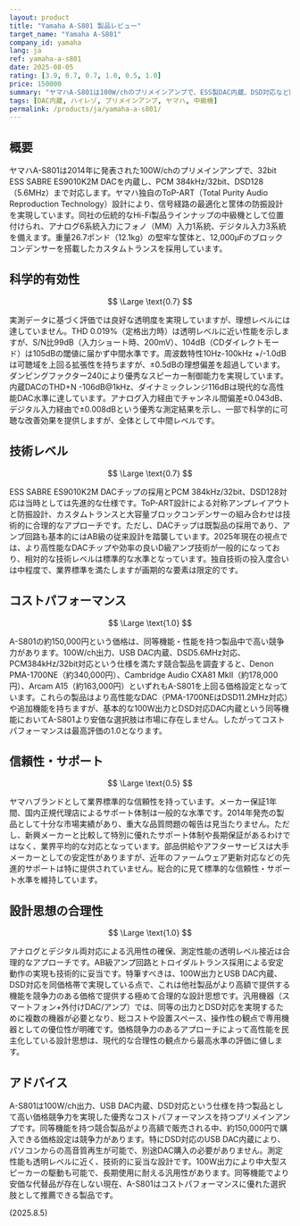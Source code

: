 ```yaml
---
layout: product
title: "Yamaha A-S801 製品レビュー"
target_name: "Yamaha A-S801"
company_id: yamaha
lang: ja
ref: yamaha-a-s801
date: 2025-08-05
rating: [3.9, 0.7, 0.7, 1.0, 0.5, 1.0]
price: 150000
summary: "ヤマハA-S801は100W/chのプリメインアンプで、ESS製DAC内蔵、DSD対応など同等機能を持つ製品中で高い価格競争力を実現し、優秀なコストパフォーマンスを持つ"
tags: [DAC内蔵, ハイレゾ, プリメインアンプ, ヤマハ, 中級機]
permalink: /products/ja/yamaha-a-s801/
---
```

## 概要

ヤマハA-S801は2014年に発表された100W/chのプリメインアンプで、32bit ESS SABRE ES9010K2M DACを内蔵し、PCM 384kHz/32bit、DSD128（5.6MHz）まで対応します。ヤマハ独自のToP-ART（Total Purity Audio Reproduction Technology）設計により、信号経路の最適化と筐体の防振設計を実現しています。同社の伝統的なHi-Fi製品ラインナップの中級機として位置付けられ、アナログ6系統入力にフォノ（MM）入力1系統、デジタル入力3系統を備えます。重量26.7ポンド（12.1kg）の堅牢な筐体と、12,000μFのブロックコンデンサーを搭載したカスタムトランスを採用しています。

## 科学的有効性

$$ \Large \text{0.7} $$

実測データに基づく評価では良好な透明度を実現していますが、理想レベルには達していません。THD 0.019%（定格出力時）は透明レベルに近い性能を示しますが、S/N比99dB（入力ショート時、200mV）、104dB（CDダイレクトモード）は105dBの閾値に届かず中間水準です。周波数特性10Hz-100kHz +/-1.0dBは可聴域を上回る拡張性を持ちますが、±0.5dBの理想偏差を超過しています。ダンピングファクター240により優秀なスピーカー制御能力を実現しています。内蔵DACのTHD+N -106dB@1kHz、ダイナミックレンジ116dBは現代的な高性能DAC水準に達しています。アナログ入力経由でチャンネル間偏差±0.043dB、デジタル入力経由で±0.008dBという優秀な測定結果を示し、一部で科学的に可聴な改善効果を提供しますが、全体として中間レベルです。

## 技術レベル

$$ \Large \text{0.7} $$

ESS SABRE ES9010K2M DACチップの採用とPCM 384kHz/32bit、DSD128対応は当時としては先進的な仕様です。ToP-ART設計による対称アンプレイアウトと防振設計、カスタムトランスと大容量ブロックコンデンサーの組み合わせは技術的に合理的なアプローチです。ただし、DACチップは既製品の採用であり、アンプ回路も基本的にはAB級の従来設計を踏襲しています。2025年現在の視点では、より高性能なDACチップや効率の良いD級アンプ技術が一般的になっており、相対的な技術レベルは標準的な水準となっています。独自技術の投入度合いは中程度で、業界標準を満たしますが画期的な要素は限定的です。

## コストパフォーマンス

$$ \Large \text{1.0} $$

A-S801の約150,000円という価格は、同等機能・性能を持つ製品中で高い競争力があります。100W/ch出力、USB DAC内蔵、DSD5.6MHz対応、PCM384kHz/32bit対応という仕様を満たす競合製品を調査すると、Denon PMA-1700NE（約340,000円）、Cambridge Audio CXA81 MkII（約178,000円）、Arcam A15（約163,000円）といずれもA-S801を上回る価格設定となっています。これらの製品はより高性能なDAC（PMA-1700NEはDSD11.2MHz対応）や追加機能を持ちますが、基本的な100W出力とDSD対応DAC内蔵という同等機能においてA-S801より安価な選択肢は市場に存在しません。したがってコストパフォーマンスは最高評価の1.0となります。

## 信頼性・サポート

$$ \Large \text{0.5} $$

ヤマハブランドとして業界標準的な信頼性を持っています。メーカー保証1年間、国内正規代理店によるサポート体制は一般的な水準です。2014年発売の製品として十分な市場実績があり、重大な品質問題の報告は見当たりません。ただし、新興メーカーと比較して特別に優れたサポート体制や長期保証があるわけではなく、業界平均的な対応となっています。部品供給やアフターサービスは大手メーカーとしての安定性がありますが、近年のファームウェア更新対応などの先進的サポートは特に提供されていません。総合的に見て標準的な信頼性・サポート水準を維持しています。

## 設計思想の合理性

$$ \Large \text{1.0} $$

アナログとデジタル両対応による汎用性の確保、測定性能の透明レベル接近は合理的なアプローチです。AB級アンプ回路とトロイダルトランス採用による安定動作の実現も技術的に妥当です。特筆すべきは、100W出力とUSB DAC内蔵、DSD対応を同価格帯で実現している点で、これは他社製品がより高額で提供する機能を競争力のある価格で提供する極めて合理的な設計思想です。汎用機器（スマートフォン+外付けDAC/アンプ）では、同等の出力とDSD対応を実現するために複数の機器が必要となり、総コストや設置スペース、操作性の観点で専用機器としての優位性が明確です。価格競争力のあるアプローチによって高性能を民主化している設計思想は、現代的な合理性の観点から最高水準の評価に値します。

## アドバイス

A-S801は100W/ch出力、USB DAC内蔵、DSD対応という仕様を持つ製品として高い価格競争力を実現した優秀なコストパフォーマンスを持つプリメインアンプです。同等機能を持つ競合製品がより高額で販売される中、約150,000円で購入できる価格設定は競争力があります。特にDSD対応のUSB DAC内蔵により、パソコンからの高音質再生が可能で、別途DAC購入の必要がありません。測定性能も透明レベルに近く、技術的に妥当な設計です。100W出力により中大型スピーカーの駆動も可能で、長期使用に耐える汎用性があります。同等機能でより安価な代替品が存在しない現在、A-S801はコストパフォーマンスに優れた選択肢として推薦できる製品です。

(2025.8.5)
